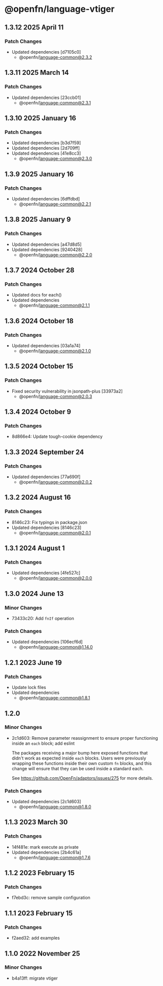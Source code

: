 # @openfn/language-vtiger

## 1.3.12 2025 April 11

### Patch Changes

* Updated dependencies \[d7105c0]
  * @openfn/language-common@2.3.2

## 1.3.11 2025 March 14

### Patch Changes

* Updated dependencies \[23ccb01]
  * @openfn/language-common@2.3.1

## 1.3.10 2025 January 16

### Patch Changes

* Updated dependencies \[b3d7f59]
* Updated dependencies \[2d709ff]
* Updated dependencies \[41e8cc3]
  * @openfn/language-common@2.3.0

## 1.3.9 2025 January 16

### Patch Changes

* Updated dependencies \[6dffdbd]
  * @openfn/language-common@2.2.1

## 1.3.8 2025 January 9

### Patch Changes

* Updated dependencies \[a47d8d5]
* Updated dependencies \[9240428]
  * @openfn/language-common@2.2.0

## 1.3.7 2024 October 28

### Patch Changes

* Updated docs for each()
* Updated dependencies
  * @openfn/language-common@2.1.1

## 1.3.6 2024 October 18

### Patch Changes

* Updated dependencies \[03a1a74]
  * @openfn/language-common@2.1.0

## 1.3.5 2024 October 15

### Patch Changes

* Fixed security vulnerability in jsonpath-plus \[33973a2]
  * @openfn/language-common@2.0.3

## 1.3.4 2024 October 9

### Patch Changes

* 8d866e4: Update tough-cookie dependency

## 1.3.3 2024 September 24

### Patch Changes

* Updated dependencies \[77a690f]
  * @openfn/language-common@2.0.2

## 1.3.2 2024 August 16

### Patch Changes

* 8146c23: Fix typings in package.json
* Updated dependencies \[8146c23]
  * @openfn/language-common@2.0.1

## 1.3.1 2024 August 1

### Patch Changes

* Updated dependencies \[4fe527c]
  * @openfn/language-common@2.0.0

## 1.3.0 2024 June 13

### Minor Changes

* 73433c20: Add `fnIf` operation

### Patch Changes

* Updated dependencies \[106ecf6d]
  * @openfn/language-common@1.14.0

## 1.2.1 2023 June 19

### Patch Changes

* Update lock files
* Updated dependencies
  * @openfn/language-common@1.8.1

## 1.2.0

### Minor Changes

* 2c1d603: Remove parameter reassignment to ensure proper functioning inside an
  `each` block; add eslint

  The packages receiving a major bump here exposed functions that didn't work as
  expected inside `each` blocks. Users were previously wrapping these functions
  inside their own custom `fn` blocks, and this change will ensure that they can
  be used inside a standard each.

  See https://github.com/OpenFn/adaptors/issues/275 for more details.

### Patch Changes

* Updated dependencies \[2c1d603]
  * @openfn/language-common@1.8.0

## 1.1.3 2023 March 30

### Patch Changes

* 14f481e: mark execute as private
* Updated dependencies \[2b4c61a]
  * @openfn/language-common@1.7.6

## 1.1.2 2023 February 15

### Patch Changes

* f7ebd3c: remove sample configuration

## 1.1.1 2023 February 15

### Patch Changes

* f2aed32: add examples

## 1.1.0 2022 November 25

### Minor Changes

* b4a13ff: migrate vtiger
